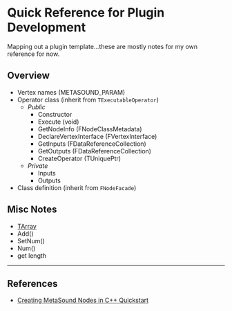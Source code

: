 # Quick Reference for Plugin Development
Mapping out a plugin template...these are mostly notes for my own reference for now.

## Overview
- Vertex names (METASOUND_PARAM)
- Operator class (inherit from `TExecutableOperator`)
  - *Public*
    - Constructor
    - Execute (void)
    - GetNodeInfo (FNodeClassMetadata)
    - DeclareVertexInterface (FVertexInterface)
    - GetInputs (FDataReferenceCollection)
    - GetOutputs (FDataReferenceCollection)
    - CreateOperator (TUniquePtr<IOperator>)
  - *Private*
    - Inputs
    - Outputs
- Class definition (inherit from `FNodeFacade`)

## Misc Notes
- [TArray](https://dev.epicgames.com/documentation/en-us/unreal-engine/array-containers-in-unreal-engine)
 - Add()
 - SetNum() 
 - Num() 
 - get length

---

## References

- [Creating MetaSound Nodes in C++ Quickstart](https://dev.epicgames.com/community/learning/tutorials/ry7p/unreal-engine-creating-metasound-nodes-in-c-quickstart)